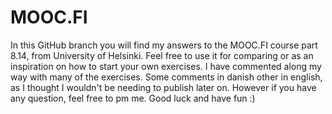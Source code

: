 # MOOC.FI
In this GitHub branch you will find my answers to the MOOC.FI course part 8.14, from University of Helsinki. Feel free to use it for comparing or as an inspiration on how to start your own exercises. I have commented along my way with many of the exercises. Some comments in danish other in english, as I thought I wouldn't be needing to publish later on. However if you have any question, feel free to pm me. Good luck and have fun :)
